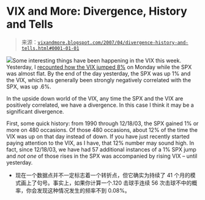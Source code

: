 <!--yml

category: 未分类

date: 2024-05-18 15:47:23

-->

# VIX and More: Divergence, History and Tells

> 来源：[`vixandmore.blogspot.com/2007/04/divergence-history-and-tells.html#0001-01-01`](http://vixandmore.blogspot.com/2007/04/divergence-history-and-tells.html#0001-01-01)

![](http://i104.photobucket.com/albums/m163/bl82/strikeout-glanville.jpg)Some interesting things have been happening in the VIX this week.  Yesterday, I [recounted how the VIX jumped 8%](http://vixandmore.blogspot.com/2007/04/unusual-vix-activity-of-april-23rd.html) on Monday while the SPX was almost flat.  By the end of the day yesterday, the SPX was up 1% and the VIX, which has generally been strongly negatively correlated with the SPX, was up .6%.

In the upside down world of the VIX, any time the SPX and the VIX are positively correlated, we have a divergence.  In this case I think it may be a significant divergence.

First, some quick history: from 1990 through 12/18/03, the SPX gained 1% or more on 480 occasions.  Of those 480 occasions, about 12% of the time the VIX was up on that day instead of down.  If you have just recently started paying attention to the VIX, as I have, that 12% number may sound high.  In fact, since 12/18/03, we have had 57 additional instances of a 1% SPX jump and *not one* of those rises in the SPX was accompanied by rising VIX – until yesterday.

-   现在一个数据点并不一定标志着一个转折点，但它确实为持续了 41 个月的模式画上了句号。事实上，如果你计算一个.120 击球手连续 56 次击球不中的概率，你会发现这种情况发生的频率不到 0.08%。

